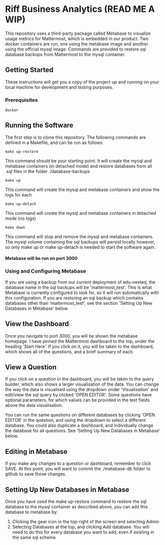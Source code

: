 # Riff Business Analytics (READ ME A WIP)

This repository uses a third-party package called Metabase to visualize usage metrics for Mattermost, 
which is embedded in our product. Two docker containers are run; one using the metabase image and another using the
official mysql image. Commands are provided to restore sql database backups from Mattermost to the mysql container. 

## Getting Started

These instructions will get you a copy of the project up and running on your local machine for development and testing purposes.

### Prerequisites

```
docker
```

## Running the Software
The first step is to clone this repository. The following commands are defined in a Makefile, and can be run as follows:

```
make up-restore
```
This command should be your starting point. It will create the mysql and metabase containers (in detached mode) and restore databases from all .sql files in the folder ./database-backups

```
make up
```
This command will create the mysql and metabase containers and show the logs for each

```
make up-detach
```
This command will create the mysql and metabase containers in detached mode (no logs)

```
make down
```
This command will stop and remove the mysql and metabase containers. The mysql volume containing the sql backups will 
persist locally however, so only make up or make up-detach is needed to start the software again.

#### Metabase will be run on port 3000

### Using and Configuring Metabase

If you are using a backup from our current deployment of edu-nexted, the database name in the sql backups 
will be 'mattermost_test'. This is what Metabase is currently configured to look for, so it will run automatically with this
configuration. If you are restoring an sql backup which contains databases other than 'mattermost_test', see the section 
'Setting Up New Databases in Metabase' below.

## View the Dashboard

Once you navigate to port 3000, you will be shown the metabase homepage. I have pinned the Mattermost dashboard to the 
top, under the heading 'Start Here'. If you click on it, you will be taken to the dashboard, which shows all of the 
questions, and a brief summary of each.

## View a Question

If you click on a question in the dashboard, you will be taken to the query builder, which also shows a larger 
visualisation of the data. You can change the way the data is visualised using the dropdown under 'Visualisation' and 
edit/view the sql query by clicked 'OPEN EDITOR'. Some questions have optional parameters, for which values can
be provided in the text fields above the data visualisation. 

You can run the same questions on different databases by clicking 'OPEN EDITOR' in the question, and using 
the dropdown to select a different database. You could also duplicate a dashboard, and individually change the database 
for all questions. See 'Setting Up New Databases in Metabase' below.

## Editing in Metabase

If you make any changes to a question or dashboard, remember to click SAVE. At this point, you will want to commit the 
./metabase-db folder to github to save those changes.

## Setting Up New Databases in Metabase

Once you have used the make up-restore command to restore the sql database to the mysql container
as described above, you can add this database to metabase by:
  1. Clicking the gear icon in the top-right of the screen and selecting Admin
  2. Selecting Databases at the top, and clicking Add database.
You will need to do this for every database you want to add, even if existing in the same sql schema
